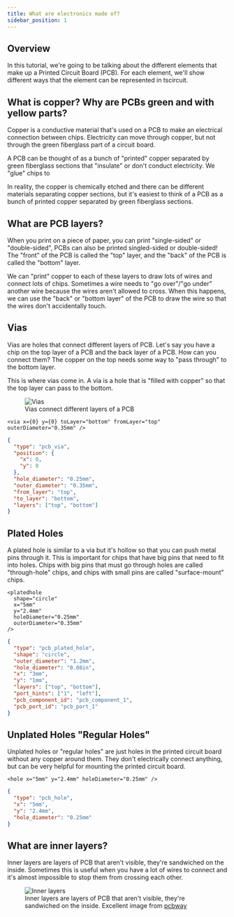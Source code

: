 ```yaml
---
title: What are electronics made of?
sidebar_position: 1
---
```


## Overview

In this tutorial, we're going to be talking about the different elements that
make up a Printed Circuit Board (PCB). For each element, we'll show different
ways that the element can be represented in tscircuit.

## What is copper? Why are PCBs green and with yellow parts?

Copper is a conductive material that's used on a PCB to make an electrical
connection between chips. Electricity can move through copper, but not through
the green fiberglass part of a circuit board.

A PCB can be thought of as a bunch of "printed" copper separated by green fiberglass
sections that "insulate" or don't conduct electricity. We "glue" chips to

In reality, the copper is chemically etched and there can be different materials
separating copper sections, but it's easiest to think of a PCB as a bunch of
printed copper separated by green fiberglass sections.

## What are PCB layers?

When you print on a piece of paper, you can print "single-sided" or "double-sided",
PCBs can also be printed singled-sided or double-sided! The "front" of the PCB
is called the "top" layer, and the "back" of the PCB is called the "bottom" layer.

We can "print" copper to each of these layers to draw lots of wires and connect
lots of chips. Sometimes a wire needs to "go over"/"go under" another wire
because the wires aren't allowed to cross. When this happens, we can use the
"back" or "bottom layer" of the PCB to draw the wire so that the wires don't
accidentally touch.

## Vias

Vias are holes that connect different layers of PCB. Let's say you have a chip
on the top layer of a PCB and the back layer of a PCB. How can you connect them?
The copper on the top needs some way to "pass through" to the bottom layer.

This is where vias come in. A via is a hole that is "filled with copper" so that
the top layer can pass to the bottom.

<figure>
<img src="/img/via.png" alt="Vias" /> 
<figcaption>Vias connect different layers of a PCB</figcaption> 
</figure>

```tsx title="via.tsx"
<via x={0} y={0} toLayer="bottom" fromLayer="top" outerDiameter="0.35mm" />
```

```json titile="via.circuit.json"
{
  "type": "pcb_via",
  "position": {
    "x": 0,
    "y": 0
  },
  "hole_diameter": "0.25mm",
  "outer_diameter": "0.35mm",
  "from_layer": "top",
  "to_layer": "bottom",
  "layers": ["top", "bottom"]
}
```

## Plated Holes

A plated hole is similar to a via but it's hollow so that you can push metal pins
through it. This is important for chips that have big pins that need to fit into
holes. Chips with big pins that must go through holes are called "through-hole"
chips, and chips with small
pins are called "surface-mount" chips.

```tsx title="plated-hole.tsx"
<platedhole
  shape="circle"
  x="5mm"
  y="2.4mm"
  holeDiameter="0.25mm"
  outerDiameter="0.35mm"
/>
```

```json title="plated-hole.circuit.json"
{
  "type": "pcb_plated_hole",
  "shape": "circle",
  "outer_diameter": "1.2mm",
  "hole_diameter": "0.08in",
  "x": "3mm",
  "y": "1mm",
  "layers": ["top", "bottom"],
  "port_hints": ["1", "left"],
  "pcb_component_id": "pcb_component_1",
  "pcb_port_id": "pcb_port_1"
}
```

## Unplated Holes "Regular Holes"

Unplated holes or "regular holes" are just holes in the printed circuit board
without any copper around them. They don't electrically connect anything, but
can be very helpful for mounting the printed circuit board.

```tsx title="unplated-hole.tsx"
<hole x="5mm" y="2.4mm" holeDiameter="0.25mm" />
```

```json titile="unplated-hole.circuit.json"
{
  "type": "pcb_hole",
  "x": "5mm",
  "y": "2.4mm",
  "hole_diameter": "0.25mm"
}
```

## What are inner layers?

Inner layers are layers of PCB that aren't visible, they're sandwiched on the
inside. Sometimes this is useful when you have a lot of wires to connect and
it's almost impossible to stop them from crossing each other.

<figure>
<img src="/img/pcb-layers.png" alt="Inner layers" /> 
<figcaption>Inner layers are layers of PCB that aren't visible, they're sandwiched on the inside. Excellent image from <a href="https://www.pcbway.com/blog/Engineering_Technical/3_STEPS_How_to_determine_calculate_number_of_PCB_layers.html">pcbway</a></figcaption> 
</figure>
